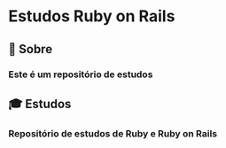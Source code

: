 #  Estudos Ruby on Rails
 
## :closed_book: Sobre 
 ### Este é um repositório de estudos

## :mortar_board: Estudos
 ###  Repositório de estudos de Ruby e Ruby on Rails
 

